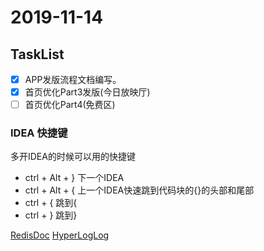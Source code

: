 # 2019-11-14

## TaskList

- [X] APP发版流程文档编写。
- [X] 首页优化Part3发版(今日放映厅)
- [ ] 首页优化Part4(免费区)
  
### IDEA 快捷键

多开IDEA的时候可以用的快捷键

* ctrl + Alt + } 下一个IDEA
* ctrl + Alt + { 上一个IDEA快速跳到代码块的{}的头部和尾部
* ctrl + {  跳到{
* ctrl + }  跳到}

 [RedisDoc](http://redisdoc.com/string/set.html)
[HyperLogLog](http://www.rainybowe.com/blog/2017/07/13/%E7%A5%9E%E5%A5%87%E7%9A%84HyperLogLog%E7%AE%97%E6%B3%95/index.html)